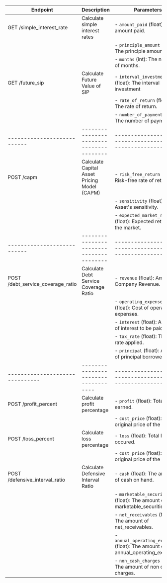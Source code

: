 | Endpoint                    | Description                                  | Parameters                                                |
|-----------------------------|----------------------------------------------|-----------------------------------------------------------|
| GET /simple_interest_rate   | Calculate simple interest rates              | - `amount_paid` (float): The amount paid.                 |
|                             |                                              | - `principle_amount` (float): The principle amount.       |
|                             |                                              | - `months` (int): The number of months.                   |
| GET /future_sip             | Calculate Future Value of SIP                | - `interval_investment` (float): The interval investment  |
|                             |                                              | - `rate_of_return` (float): The rate of return.           |
|                             |                                              | - `number_of_payments` (int): The number of payments.     |
| --------------------------- | ----------------------------------------     | --------------------------------------------------------- |
| POST /capm                  | Calculate Capital Asset Pricing Model (CAPM) | - `risk_free_return` (float): Risk-free rate of return.            |
|                             |                                              | - `sensitivity` (float): Asset's sensitivity.            |
|                             |                                              | - `expected_market_return` (float): Expected return of the market. |
| --------------------------- | ----------------------------------------     | --------------------------------------------------------- |
| POST /debt_service_coverage_ratio | Calculate Debt Service Coverage Ratio  | - `revenue` (float): Amount of Company Revenue.           |
|                                   |                                        | - `operating_expenses` (float): Cost of operating expenses.|
|                                   |                                        | - `interest` (float): Amount of interest to be paid       |
|                                   |                                        | - `tax_rate` (float): The tax rate applied.               |
|                                   |                                        | - `principal` (float): Amount of principal borrowed.      |
| -------------------------------   | ------------------------------------   | --------------------------------------------------------- |
| POST /profit_percent | Calculate profit percentage  | - `profit` (float): Total profit earned.           |
|                                   |                                        | - `cost_price` (float): The original price of the item |
| POST /loss_percent | Calculate loss percentage  | - `loss` (float): Total loss occured.           |
|                                   |                                        | - `cost_price` (float): The original price of the item |
| POST /defensive_interval_ratio | Calculate Defensive Interval Ratio        | - `cash` (float): The amount of cash on hand.             |
|                                |                                           | - `marketable_securities` (float): The amount of marketable_securities.|
|                                |                                           | - `net_receivables` (float): The amount of net_receivables.|
|                                |                                           | - `annual_operating_expenses` (float): The amount of annual_operating_expenses.|
|                                |                                           | - `non_cash_charges` (float): The amount of non cash charges.|